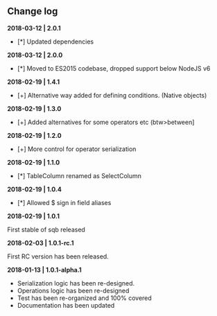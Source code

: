   
## Change log

**2018-03-12 | 2.0.1**

* [*] Updated dependencies 

**2018-03-12 | 2.0.0**

* [*] Moved to ES2015 codebase, dropped support below NodeJS v6 


**2018-02-19 | 1.4.1**

* [+] Alternative way added for defining conditions. (Native objects) 

**2018-02-19 | 1.3.0**

* [+] Added alternatives for some operators etc (btw>between]

**2018-02-19 | 1.2.0**

* [+] More control for operator serialization

**2018-02-19 | 1.1.0**

* [*] TableColumn renamed as SelectColumn

**2018-02-19 | 1.0.4**

* [*] Allowed $ sign in field aliases

**2018-02-19 | 1.0.1**
  
  First stable of sqb released


**2018-02-03 | 1.0.1-rc.1**

  First RC version has been released.


**2018-01-13 | 1.0.1-alpha.1**

- Serialization logic has been re-designed.
- Operations logic has been re-designed
- Test has been re-organized and 100% covered
- Documentation has been updated
